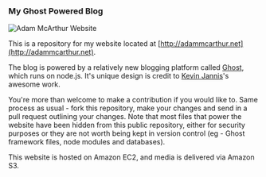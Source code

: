 ### My Ghost Powered Blog

![Adam McArthur Website](http://imgkk.com/i/nrys.jpg "http://adammcarthur.net")

This is a repository for my website located at [http://adammcarthur.net](http://adammcarthur.net).

The blog is powered by a relatively new blogging platform called [Ghost](https://ghost.org/), which runs on node.js. It's unique design is credit to [Kevin Jannis](https://github.com/KevinJannis)'s awesome work.

You're more than welcome to make a contribution if you would like to. Same process as usual - fork this repository, make your changes and send in a pull request outlining your changes. Note that most files that power the website have been hidden from this public repository, either for security purposes or they are not worth being kept in version control (eg - Ghost framework files, node modules and databases).

This website is hosted on Amazon EC2, and media is delivered via Amazon S3.
